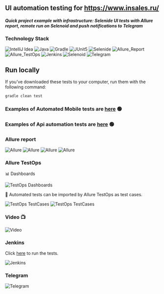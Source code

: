 ## UI automation testing for https://www.insales.ru/

#### *Quick project example with infrastructure: Selenide UI tests with Allure report, remote run on Selenoid and push notifications to Telegram*

### Technology Stack

![IntelliJ Idea](images/icons/Idea.png)
![Java](images/icons/Java.png)
![Gradle](images/icons/Gradle.png)
![JUnit5](images/icons/JUnit5.png)
![Selenide](images/icons/Selenide.png)
![Allure_Report](images/icons/Allure_Report.png)
![Allure_TestOps](images/icons/TestOps.svg)
![Jenkins](images/icons/Jenkins.png)
![Selenoid](images/icons/Selenoid.png)
![Telegram](images/icons/Telegram.png)

## Run locally

If you've downloaded these tests to your computer, run them with the following command:
```bash
gradle clean test
```
### Еxamples of Automated Mobile tests are <a target="_blank" href="https://github.com/Konyaz/Browserstack_dip">here</a> :green_circle:
### Еxamples of Api automation tests are <a target="_blank" href="https://github.com/Konyaz/rest_assured_dip/">here</a> :green_circle:

### Allure report
![Allure](images/Allure1.png)
![Allure](images/Allure2.png)
![Allure](images/Allure3.png)
![Allure](images/Allure4.png)

### Allure TestOps

:bar_chart: Dashboards

![TestOps Dashboards](images/AllureTestOps.png)


:robot: Automated tests can be imported by Allure TestOps as test cases.

![TestOps TestCases](images/AllureTestOps1.png)
![TestOps TestCases](images/AllureTestOps2.png)

### Video :tv:
![Video](images/Video.gif)

### Jenkins
Click <a target="_blank" href="https://jenkins.autotests.cloud/job/Insales/build">here</a> to run the tests.

![Jenkins](images/Jenkins.png)

### Telegram

![Telegram](images/Telegram.png)
